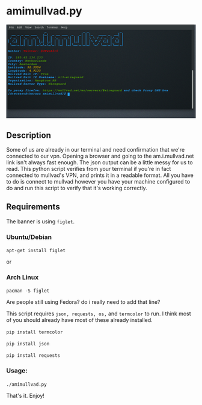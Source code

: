 # amimullvad.py
<img src="/img/ami_screenshot.png" alt="amimullvad screenshot">

## Description
Some of us are already in our terminal and need confirmation that we're connected to our vpn. Opening a browser and going to the am.i.mullvad.net link isn't always fast enough. The json output can be a little messy for us to read. This python script verifies from your terminal if you're in fact connected to mullvad's VPN, and prints it in a readable format. 
All you have to do is connect to mullvad however you have your machine configured to do and run this script to verify that it's working correctly.

## Requirements
The banner is using `figlet`. 

### Ubuntu/Debian

`apt-get install figlet`

or

### Arch Linux
`pacman -S figlet`


Are people still using Fedora? do i really need to add that line?

This script requires `json, requests, os,` and `termcolor` to run. I think most of you should already have most of these already installed. 

`pip install termcolor`

`pip install json`

`pip install requests`

### Usage:

`./amimullvad.py`

That's it. Enjoy!

